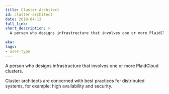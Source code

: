 ```yaml
---
title: Cluster Architect
id: cluster-architect
date: 2018-04-12
full_link: 
short_description: >
  A person who designs infrastructure that involves one or more PlaidCloud clusters.

aka: 
tags:
- user-type
---
```

 A person who designs infrastructure that involves one or more PlaidCloud clusters.

<!--more--> 

Cluster architects are concerned with best practices for distributed systems, for example&#58; high availability and security.

